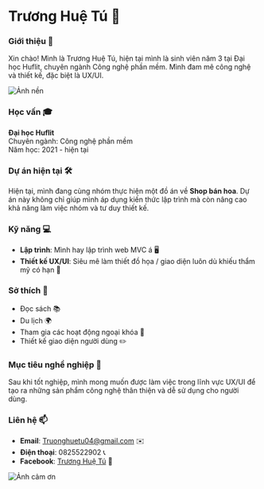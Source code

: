 # Trương Huệ Tú 🌸

### Giới thiệu 👋
Xin chào! Mình là Trương Huệ Tú, hiện tại mình là sinh viên năm 3 tại Đại học Huflit, chuyên ngành Công nghệ phần mềm. Mình đam mê công nghệ và thiết kế, đặc biệt là UX/UI.

![Ảnh nền](https://blogger.googleusercontent.com/img/b/R29vZ2xl/AVvXsEhtfl9a1Ugr0N8I7i3WdsKUxKQjl0zKr7A0_r0Sv9DamTHChmJtQ0UqF5fEIut7TYj7yQRMka4l9rBKoJaomgkl8cmkwHlNXSpY0ZrtivZjyY31OaMLvAOifmTe17M4-j2dZMrOp4lS1lpkjMogGxOQrHdV7HEAfybss4anvkGNItWG544C6DaMZz6c/s960/Cherry%20blossom%20live%20wallpaper%204.gif)


### Học vấn 🎓
**Đại học Huflit**  
Chuyên ngành: Công nghệ phần mềm  
Năm học: 2021 - hiện tại

### Dự án hiện tại 🛠️
Hiện tại, mình đang cùng nhóm thực hiện một đồ án về **Shop bán hoa**. Dự án này không chỉ giúp mình áp dụng kiến thức lập trình mà còn nâng cao khả năng làm việc nhóm và tư duy thiết kế.

### Kỹ năng 💻
- **Lập trình**: Mình hay lập trình web MVC á 🖥️
- **Thiết kế UX/UI**: Siêu mê làm thiết đồ họa / giao diện luôn dù khiếu thẩm mỹ có hạn 🎨

### Sở thích 🎉
- Đọc sách 📚
- Du lịch 🌍
- Tham gia các hoạt động ngoại khóa 🎈
- Thiết kế giao diện người dùng ✏️

### Mục tiêu nghề nghiệp 🎯
Sau khi tốt nghiệp, mình mong muốn được làm việc trong lĩnh vực UX/UI để tạo ra những sản phẩm công nghệ thân thiện và dễ sử dụng cho người dùng.

### Liên hệ 📫
- **Email**: Truonghuetu04@gmail.com ✉️
- **Điện thoại**: 0825522902 📞
- **Facebook**: [Trương Huệ Tú](link) 📘

![Ảnh cảm ơn](https://nhuhoaphat.com/wp-content/uploads/2022/05/Anh-nhung-hinh-anh-cam-on-dep-nhat-cua-chu-tho-BROWN.gif)
